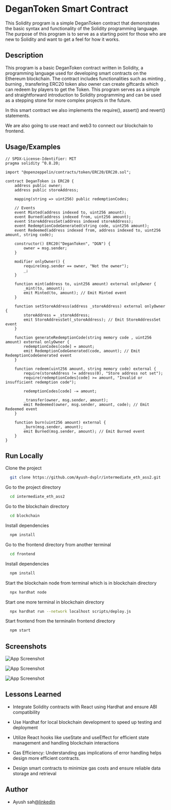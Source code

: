 # DeganToken Smart Contract

This Solidity program is a simple DeganToken contract that demonstrates the basic syntax and functionality of the Solidity programming language. The purpose of this program is to serve as a starting point for those who are new to Solidity and want to get a feel for how it works.

## Description

This program is a basic DeganToken contract written in Solidity, a programming language used for developing smart contracts on the Ethereum blockchain. The contract includes functionalities such as minting , burning , transfering ERC20 token also owner can create giftcards which can redeem by players to get the Token. This program serves as a simple and straightforward introduction to Solidity programming and can be used as a stepping stone for more complex projects in the future.

In this smart contract we also implements the require(), assert() and revert() statements.

We are also going to use react and web3 to connect our blockchain to frontend.

## Usage/Examples

```solidity
// SPDX-License-Identifier: MIT
pragma solidity ^0.8.20;

import "@openzeppelin/contracts/token/ERC20/ERC20.sol";

contract DeganToken is ERC20 {
    address public owner;
    address public storeAddress;

    mapping(string => uint256) public redemptionCodes;

    // Events
    event Minted(address indexed to, uint256 amount);
    event Burned(address indexed from, uint256 amount);
    event StoreAddressSet(address indexed storeAddress);
    event RedemptionCodeGenerated(string code, uint256 amount);
    event Redeemed(address indexed from, address indexed to, uint256 amount, string code);

    constructor() ERC20("DeganToken", "DGN") {
        owner = msg.sender;
    }

    modifier onlyOwner() {
        require(msg.sender == owner, "Not the owner");
        _;
    }

    function mint(address to, uint256 amount) external onlyOwner {
        _mint(to, amount);
        emit Minted(to, amount); // Emit Minted event
    }

    function setStoreAddress(address _storeAddress) external onlyOwner {
        storeAddress = _storeAddress;
        emit StoreAddressSet(_storeAddress); // Emit StoreAddressSet event
    }

    function generateRedemptionCode(string memory code , uint256 amount) external onlyOwner {
        redemptionCodes[code] = amount;
        emit RedemptionCodeGenerated(code, amount); // Emit RedemptionCodeGenerated event
    }

    function redeem(uint256 amount, string memory code) external {
        require(storeAddress != address(0), "Store address not set");
        require(redemptionCodes[code] >= amount, "Invalid or insufficient redemption code");

        redemptionCodes[code] -= amount;

        _transfer(owner, msg.sender, amount);
        emit Redeemed(owner, msg.sender, amount, code); // Emit Redeemed event
    }

    function burn(uint256 amount) external {
        _burn(msg.sender, amount);
        emit Burned(msg.sender, amount); // Emit Burned event
    }
}

```

## Run Locally

Clone the project

```bash
  git clone https://github.com/Ayush-dvplr/intermediate_eth_ass2.git
```

Go to the project directory

```bash
  cd intermediate_eth_ass2
```

Go to the blockchain directory

```bash
  cd blockchain
```

Install dependencies

```bash
  npm install
```

Go to the frontend directory from another terminal

```bash
  cd frontend
```

Install dependencies

```bash
  npm install
```

Start the blockchain node from terminal which is in blockchain directory

```bash
  npx hardhat node
```

Start one more terminal in blockchain directory

```bash
  npx hardhat run --network localhost scripts/deploy.js
```

Start frontend from the terminalin frontend directory

```bash
  npm start
```

## Screenshots

![App Screenshot](https://res.cloudinary.com/dsprifizw/image/upload/v1719985348/homev2.png)

![App Screenshot](https://res.cloudinary.com/dsprifizw/image/upload/v1719985466/createv2.png)

![App Screenshot](https://res.cloudinary.com/dsprifizw/image/upload/v1719985686/editv2.png)

## Lessons Learned

- Integrate Solidity contracts with React using Hardhat and ensure ABI compatibility

- Use Hardhat for local blockchain development to speed up testing and deployment

- Utilize React hooks like useState and useEffect for efficient state management and handling blockchain interactions

- Gas Efficiency: Understanding gas implications of error handling helps design more efficient contracts.

- Design smart contracts to minimize gas costs and ensure reliable data storage and retrieval

## Author

- Ayush sah[@linkedin](https://www.linkedin.com/in/ayushsah404/)
